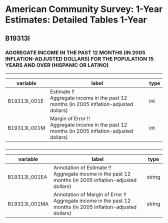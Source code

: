 # American Community Survey: 1-Year Estimates: Detailed Tables 1-Year

## B19313I

### AGGREGATE INCOME IN THE PAST 12 MONTHS (IN 2005 INFLATION-ADJUSTED DOLLARS) FOR THE POPULATION 15 YEARS AND OVER (HISPANIC OR LATINO)

___

| variable | label | type |
| ----- | ----- | ----- |
| B19313I_001E | Estimate !!<br>Aggregate income in the past 12 months (in 2005 inflation-adjusted dollars) | int |
| B19313I_001M | Margin of Error !!<br>Aggregate income in the past 12 months (in 2005 inflation-adjusted dollars) | int |
### 

___

| variable | label | type |
| ----- | ----- | ----- |
| B19313I_001EA | Annotation of Estimate !!<br>Aggregate income in the past 12 months (in 2005 inflation-adjusted dollars) | string |
| B19313I_001MA | Annotation of Margin of Error !!<br>Aggregate income in the past 12 months (in 2005 inflation-adjusted dollars) | string |

